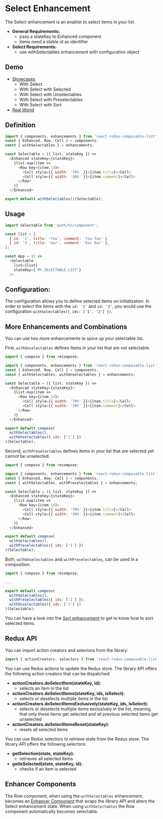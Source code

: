 # Select Enhancement

The Select enhancement is an enabler to select items in your list.

* **General Requirements:**
  * pass a stateKey to Enhanced component
  * items need a stable id as identifier
* **Select Requirements:**
  * use withSelectables enhancement with configuration object

## Demo

* [Showcases](https://react-redux-composable-list-showcases.wieruch.com/)
  * With Select
  * With Select with Selected
  * With Select with Unselectables
  * With Select with Preselectables
  * With Select with Sort
* [Real World](https://react-redux-composable-list-realworld.wieruch.com/)

## Definition

```javascript
import { components, enhancements } from 'react-redux-composable-list';
const { Enhanced, Row, Cell } = components;
const { withSelectables } = enhancements;

const Selectable = ({ list, stateKey }) =>
  <Enhanced stateKey={stateKey}>
    {list.map(item =>
      <Row key={item.id}>
        <Cell style={{ width: '70%' }}>{item.title}</Cell>
        <Cell style={{ width: '30%' }}>{item.comment}</Cell>
      </Row>
    )}
  </Enhanced>

export default withSelectables()(Selectable);
```

## Usage

```javascript
import Selectable from 'path/to/component';

const list = [
  { id: '1', title: 'foo', comment: 'foo foo' },
  { id: '2', title: 'bar', comment: 'bar bar' },
];

const App = () =>
  <Selectable
    list={list}
    stateKey={'MY_SELECTABLE_LIST'}
  />
```

## Configuration:

The configuration allows you to define selected items on initialization. In order to select the items with the `id: '1'` and `id: '2'`, you would use the configuration `withSelectables({ ids: ['1', '2'] })`.

## More Enhancements and Combinations

You can use two more enhancements to spice up your selectable list.

First, `withUnselectables` defines items in your list that are not selectable.

```javascript
import { compose } from recompose;

import { components, enhancements } from 'react-redux-composable-list';
const { Enhanced, Row, Cell } = components;
const { withSelectables, withUnselectables } = enhancements;

const Selectable = ({ list, stateKey }) =>
  <Enhanced stateKey={stateKey}>
    {list.map(item =>
      <Row key={item.id}>
        <Cell style={{ width: '70%' }}>{item.title}</Cell>
        <Cell style={{ width: '30%' }}>{item.comment}</Cell>
      </Row>
    )}
  </Enhanced>

export default compose(
  withSelectables(),
  withUnselectables({ ids: ['1'] })
)(Selectable);
```

Second, `withPreselectables` defines items in your list that are selected yet cannot be unselected.

```javascript
import { compose } from recompose;

import { components, enhancements } from 'react-redux-composable-list';
const { Enhanced, Row, Cell } = components;
const { withSelectables, withPreselectables } = enhancements;

const Selectable = ({ list, stateKey }) =>
  <Enhanced stateKey={stateKey}>
    {list.map(item =>
      <Row key={item.id}>
        <Cell style={{ width: '70%' }}>{item.title}</Cell>
        <Cell style={{ width: '30%' }}>{item.comment}</Cell>
      </Row>
    )}
  </Enhanced>

export default compose(
  withSelectables(),
  withPreselectables({ ids: ['1'] })
)(Selectable);
```

Both, `withUnselectables` and `withPreselectables`, can be used in a composition.

```javascript
import { compose } from recompose;

...

export default compose(
  withSelectables(),
  withPreselectables({ ids: ['1'] }),
  withUnselectables({ ids: ['2'] })
)(Selectable);
```

You can have a look into the [Sort enhancement](/docs/features/Sort.md) to get to know how to sort selected items.

## Redux API

You can import action creators and selectors from the library:

```javascript
import { actionCreators, selectors } from 'react-redux-composable-list';
```

You can use Redux actions to update the Redux store. The library API offers the following action creators that can be dispatched:

* **actionCreators.doSelectItem(stateKey, id):**
  * selects an item in the list
* **actionCreators.doSelectItems(stateKey, ids, isSelect):**
  * selects or deselects multiple items in the list
* **actionCreators.doSelectItemsExclusively(stateKey, ids, isSelect):**
  * selects or deselects multiple items exclusively in the list, meaning that only these items get selected and all previous selected items get unselected
* **actionCreators.doSelectItemsReset(stateKey):**
  * resets all selected items

You can use Redux selectors to retrieve state from the Redux store. The library API offers the following selectors:

* **getSelection(state, stateKey):**
  * retrieves all selected items
* **getIsSelected(state, stateKey, id):**
  * checks if an item is selected

## Enhancer Components

The Row component, when using the `withSelectables` enhancement, becomes an [Enhancer Component](/docs/recipes/Consumer.md) that wraps the library API and alters the Select enhancement state. When using `withSelectables` the Row component automatically becomes selectable.
